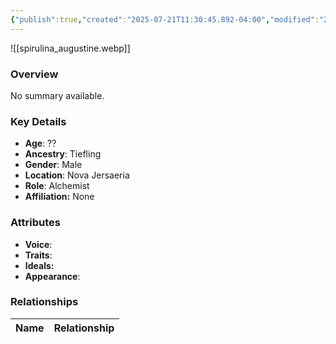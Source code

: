 ```yaml
---
{"publish":true,"created":"2025-07-21T11:30:45.892-04:00","modified":"2025-07-25T11:40:19.632-04:00","published":"2025-07-25T11:40:19.632-04:00","cssclasses":"","Age":"??","Ancestry":"Tiefling","Gender":"Male","Location":["Nova Jersaeria"],"Role":["Alchemist"],"Affiliation":["None"],"Appearances":["[[-The High Rollers Campaign-]]"]}
---
```



![[spirulina_augustine.webp]]

### Overview
No summary available.

### Key Details
- **Age**: ??
- **Ancestry**: Tiefling
- **Gender**: Male
- **Location**: Nova Jersaeria
- **Role**: Alchemist
- **Affiliation:** None

### Attributes
- **Voice**: 
- **Traits**: 
- **Ideals:** 
- **Appearance**:

### Relationships

| Name  | Relationship |
| ----- | ------------ |
